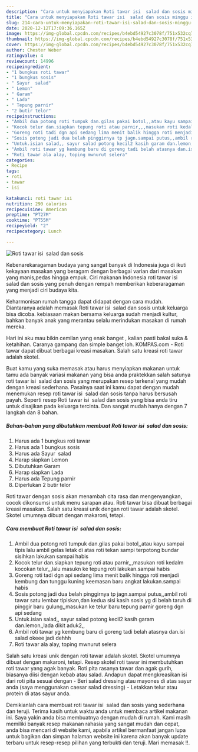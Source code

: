 ```yaml
---
description: "Cara untuk menyiapakan Roti tawar isi  salad dan sosis minggu ini"
title: "Cara untuk menyiapakan Roti tawar isi  salad dan sosis minggu ini"
slug: 214-cara-untuk-menyiapakan-roti-tawar-isi-salad-dan-sosis-minggu-ini
date: 2020-12-12T17:09:36.165Z
image: https://img-global.cpcdn.com/recipes/b4ebd54927c3078f/751x532cq70/roti-tawar-isi-salad-dan-sosis-foto-resep-utama.jpg
thumbnail: https://img-global.cpcdn.com/recipes/b4ebd54927c3078f/751x532cq70/roti-tawar-isi-salad-dan-sosis-foto-resep-utama.jpg
cover: https://img-global.cpcdn.com/recipes/b4ebd54927c3078f/751x532cq70/roti-tawar-isi-salad-dan-sosis-foto-resep-utama.jpg
author: Chester Weber
ratingvalue: 4
reviewcount: 14996
recipeingredient:
- "1 bungkus roti tawar"
- "1 bungkus sosis"
- " Sayur  salad"
- " Lemon"
- " Garam"
- " Lada"
- " Tepung parnir"
- "2 butir telor"
recipeinstructions:
- "Ambil dua potong roti tumpuk dan.gilas pakai botol,,atau kayu sampai tipis lalu ambil gelas letak di atas roti tekan sampi terpotong bundar sisihkan lakukan sampai habis"
- "Kocok telur dan.siapkan tepung roti atau parnir,,,masukan roti kedalm kocokan telur,,,lalu masukn ke tepung roti lakukan.sampai habis"
- "Goreng roti tadi dgn api sedang lima menit balik hingga roti menjadi kembung dan tunggu kuning keemasan baru angkat lakukan.sampai habis"
- "Sosis potong jadi dua belah pinggirnya tp jagn.sampai putus,,ambil roti tawar satu lembar tipiskan,dan kedua sisi kasih sosis yg di belah taruh di pinggir baru gulung,,masukan ke telur baru tepung parnir goreng dgn api sedang"
- "Untuk.isian salad,, sayur salad potong kecil2 kasih garam dan.lemon,,lada dikit aduk2,,"
- "Ambil roti tawar yg kembung baru di goreng tadi belah atasnya dan.isi salad okeee jadi dehhh"
- "Roti tawar ala alay, toping mwnurut selera"
categories:
- Recipe
tags:
- roti
- tawar
- isi

katakunci: roti tawar isi 
nutrition: 290 calories
recipecuisine: American
preptime: "PT27M"
cooktime: "PT55M"
recipeyield: "2"
recipecategory: Lunch

---
```



![Roti tawar isi  salad dan sosis](https://img-global.cpcdn.com/recipes/b4ebd54927c3078f/751x532cq70/roti-tawar-isi-salad-dan-sosis-foto-resep-utama.jpg)

Kebenarekaragaman budaya yang sangat banyak di Indonesia juga di ikuti kekayaan masakan yang beragam dengan berbagai varian dari masakan yang manis,pedas hingga empuk. Ciri makanan Indonesia roti tawar isi  salad dan sosis yang penuh dengan rempah memberikan keberaragaman yang menjadi ciri budaya kita.


Keharmonisan rumah tangga dapat didapat dengan cara mudah. Diantaranya adalah memasak Roti tawar isi  salad dan sosis untuk keluarga bisa dicoba. kebiasaan makan bersama keluarga sudah menjadi kultur, bahkan banyak anak yang merantau selalu merindukan masakan di rumah mereka.

Hari ini aku mau bikin cemilan yang enak banget , kalian pasti bakal suka &amp; ketahihan. Caranya gampang dan simple banget loh. KOMPAS.com - Roti tawar dapat dibuat berbagai kreasi masakan. Salah satu kreasi roti tawar adalah skotel.

Buat kamu yang suka memasak atau harus menyiapkan makanan untuk tamu ada banyak variasi makanan yang bisa anda praktekkan salah satunya roti tawar isi  salad dan sosis yang merupakan resep terkenal yang mudah dengan kreasi sederhana. Pasalnya saat ini kamu dapat dengan mudah menemukan resep roti tawar isi  salad dan sosis tanpa harus bersusah payah.
Seperti resep Roti tawar isi  salad dan sosis yang bisa anda tiru untuk disajikan pada keluarga tercinta. Dan sangat mudah hanya dengan 7 langkah dan 8 bahan.


<!--inarticleads1-->

##### Bahan-bahan yang dibutuhkan membuat Roti tawar isi  salad dan sosis:

1. Harus ada 1 bungkus roti tawar
1. Harus ada 1 bungkus sosis
1. Harus ada  Sayur  salad
1. Harap siapkan  Lemon
1. Dibutuhkan  Garam
1. Harap siapkan  Lada
1. Harus ada  Tepung parnir
1. Diperlukan 2 butir telor


Roti tawar dengan sosis akan menambah cita rasa dan mengenyangkan, cocok dikonsumsi untuk menu sarapan atau. Roti tawar bisa dibuat berbagai kreasi masakan. Salah satu kreasi unik dengan roti tawar adalah skotel. Skotel umumnya dibuat dengan makaroni, tetapi. 

<!--inarticleads2-->

##### Cara membuat  Roti tawar isi  salad dan sosis:

1. Ambil dua potong roti tumpuk dan.gilas pakai botol,,atau kayu sampai tipis lalu ambil gelas letak di atas roti tekan sampi terpotong bundar sisihkan lakukan sampai habis
1. Kocok telur dan.siapkan tepung roti atau parnir,,,masukan roti kedalm kocokan telur,,,lalu masukn ke tepung roti lakukan.sampai habis
1. Goreng roti tadi dgn api sedang lima menit balik hingga roti menjadi kembung dan tunggu kuning keemasan baru angkat lakukan.sampai habis
1. Sosis potong jadi dua belah pinggirnya tp jagn.sampai putus,,ambil roti tawar satu lembar tipiskan,dan kedua sisi kasih sosis yg di belah taruh di pinggir baru gulung,,masukan ke telur baru tepung parnir goreng dgn api sedang
1. Untuk.isian salad,, sayur salad potong kecil2 kasih garam dan.lemon,,lada dikit aduk2,,
1. Ambil roti tawar yg kembung baru di goreng tadi belah atasnya dan.isi salad okeee jadi dehhh
1. Roti tawar ala alay, toping mwnurut selera


Salah satu kreasi unik dengan roti tawar adalah skotel. Skotel umumnya dibuat dengan makaroni, tetapi. Resep skotel roti tawar ini membutuhkan roti tawar yang agak banyak. Roti pita rasanya tawar dan agak gurih, biasanya diisi dengan kebab atau salad. Andapun dapat mengkreasikan isi dari roti pita sesuai dengan - Beri salad dressing atau mayones di atas sayur anda (saya menggunakan caesar salad dressing) - Letakkan telur atau protein di atas sayur anda. 

Demikianlah cara membuat roti tawar isi  salad dan sosis yang sederhana dan teruji. Terima kasih untuk waktu anda untuk membaca artikel makanan ini. Saya yakin anda bisa membuatnya dengan mudah di rumah. Kami masih memiliki banyak resep makanan rahasia yang sangat mudah dan cepat, anda bisa mencari di website kami, apabila artikel bermanfaat jangan lupa untuk bagikan dan simpan halaman website ini karena akan banyak update terbaru untuk resep-resep pilihan yang terbukti dan teruji. Mari memasak !!. 

